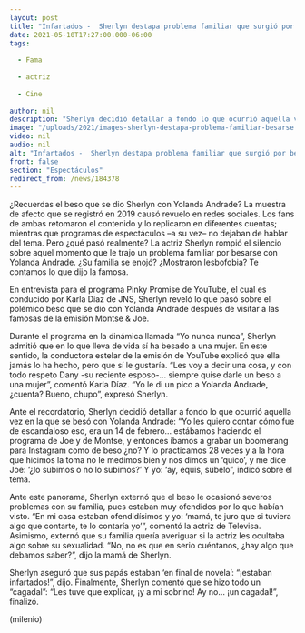 ```yaml
---
layout: post
title: "Infartados -  Sherlyn destapa problema familiar que surgió por besarse en la boca con Yolanda Andrade"
date: 2021-05-10T17:27:00.000-06:00
tags:
  
  - Fama
  
  - actriz
  
  - Cine
  
author: nil
description: "Sherlyn decidió detallar a fondo lo que ocurrió aquella vez en la que se besó con Yolanda Andrade; su familia se desconcertó y se escandalizó. "
image: "/uploads/2021/images-sherlyn-destapa-problema-familiar-besarse.jpg"
video: nil
audio: nil
alt: "Infartados -  Sherlyn destapa problema familiar que surgió por besarse en la boca con Yolanda Andrade"
front: false
section: "Espectáculos"
redirect_from: /news/184378
---
```


¿Recuerdas el beso que se dio Sherlyn con Yolanda Andrade? La muestra de afecto que se registró en 2019 causó revuelo en redes sociales. Los fans de ambas retomaron el contenido y lo replicaron en diferentes cuentas; mientras que programas de espectáculos –a su vez– no dejaban de hablar del tema. Pero ¿qué pasó realmente? La actriz Sherlyn rompió el silencio sobre aquel momento que le trajo un problema familiar por besarse con Yolanda Andrade. ¿Su familia se enojó? ¿Mostraron lesbofobia? Te contamos lo que dijo la famosa. 

En entrevista para el programa Pinky Promise de YouTube, el cual es conducido por Karla Díaz de JNS, Sherlyn reveló lo que pasó sobre el polémico beso que se dio con Yolanda Andrade después de visitar a las famosas de la emisión Montse & Joe. 

Durante el programa en la dinámica llamada “Yo nunca nunca”, Sherlyn admitió que en lo que lleva de vida sí ha besado a una mujer. En este sentido, la conductora estelar de la emisión de YouTube explicó que ella jamás lo ha hecho, pero que sí le gustaría. “Les voy a decir una cosa, y con todo respeto Dany -su reciente esposo-… siempre quise darle un beso a una mujer”, comentó Karla Díaz. “Yo le di un pico a Yolanda Andrade, ¿cuenta? Bueno, chupo”, expresó Sherlyn. 

Ante el recordatorio, Sherlyn decidió detallar a fondo lo que ocurrió aquella vez en la que se besó con Yolanda Andrade: “Yo les quiero contar cómo fue de escandaloso eso, era un 14 de febrero… estábamos haciendo el programa de Joe y de Montse, y entonces íbamos a grabar un boomerang para Instagram como de beso ¿no? Y lo practicamos 28 veces y a la hora que hicimos la toma no le medimos bien y nos dimos un ‘quico’, y me dice Joe: ‘¿lo subimos o no lo subimos?’ Y yo: ‘ay, equis, súbelo”, indicó sobre el tema. 

Ante este panorama, Sherlyn externó que el beso le ocasionó severos problemas con su familia, pues estaban muy ofendidos por lo que habían visto. “En mi casa estaban ofendidísimos y yo: ‘mamá, te juro que si tuviera algo que contarte, te lo contaría yo’”, comentó la actriz de Televisa. Asimismo, externó que su familia quería averiguar si la actriz les ocultaba algo sobre su sexualidad. “No, no es que en serio cuéntanos, ¿hay algo que debamos saber?”, dijo la mamá de Sherlyn. 

Sherlyn aseguró que sus papás estaban ‘en final de novela’: “¡estaban infartados!”, dijo. Finalmente, Sherlyn comentó que se hizo todo un “cagadal”: “Les tuve que explicar, ¡y a mi sobrino! Ay no… ¡un cagadal!”, finalizó.

(milenio)